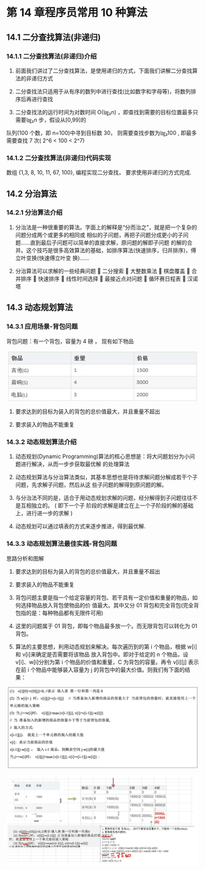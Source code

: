 # 第 14 章程序员常用 10 种算法

## 14.1 二分查找算法(非递归)

### 14.1.1 二分查找算法(非递归)介绍

1. 前面我们讲过了二分查找算法，是使用递归的方式，下面我们讲解二分查找算法的非递归方式

2. 二分查找法只适用于从有序的数列中进行查找(比如数字和字母等)，将数列排序后再进行查找

3. 二分查找法的运行时间为对数时间 O(㏒₂n) ，即查找到需要的目标位置最多只需要㏒₂n 步，假设从[0,99]的

队列(100 个数，即 n=100)中寻到目标数 30， 则需要查找步数为㏒₂100 , 即最多需要查找 7 次( 2^6 < 100 < 2^7)

### 14.1.2 二分查找算法(非递归)代码实现

数组 {1,3, 8, 10, 11, 67, 100}, 编程实现二分查找， 要求使用非递归的方式完成.

## 14.2 分治算法

### 14.2.1 分治算法介绍

1. 分治法是一种很重要的算法。字面上的解释是“分而治之”，就是把一个复杂的问题分成两个或更多的相同或 相似的子问题，再把子问题分成更小的子问题……直到最后子问题可以简单的直接求解，原问题的解即子问题 的解的合并。这个技巧是很多高效算法的基础，如排序算法(快速排序，归并排序)，傅立叶变换(快速傅立叶变 换)……

2. 分治算法可以求解的一些经典问题  二分搜索  大整数乘法  棋盘覆盖  合并排序  快速排序  线性时间选择  最接近点对问题  循环赛日程表  汉诺塔

## 14.3 动态规划算法

### 14.3.1 应用场景-背包问题

背包问题：有一个背包，容量为 4 磅 ， 现有如下物品

![1](images/1.png)

1. 要求达到的目标为装入的背包的总价值最大，并且重量不超出

2. 要求装入的物品不能重复

### 14.3.2 动态规划算法介绍

1. 动态规划(Dynamic Programming)算法的核心思想是：将大问题划分为小问题进行解决，从而一步步获取最优解 的处理算法

2. 动态规划算法与分治算法类似，其基本思想也是将待求解问题分解成若干个子问题，先求解子问题，然后从这 些子问题的解得到原问题的解。

3. 与分治法不同的是，适合于用动态规划求解的问题，经分解得到子问题往往不是互相独立的。 ( 即下一个子 阶段的求解是建立在上一个子阶段的解的基础上，进行进一步的求解 )

4. 动态规划可以通过填表的方式来逐步推进，得到最优解.

### 14.3.3 动态规划算法最佳实践-背包问题

思路分析和图解

1. 要求达到的目标为装入的背包的总价值最大，并且重量不超出

2. 要求装入的物品不能重复

3. 背包问题主要是指一个给定容量的背包、若干具有一定价值和重量的物品，如何选择物品放入背包使物品的价 值最大。其中又分 01 背包和完全背包(完全背包指的是：每种物品都有无限件可用)

4. 这里的问题属于 01 背包，即每个物品最多放一个。而无限背包可以转化为 01 背包。

5. 算法的主要思想，利用动态规划来解决。每次遍历到的第 i 个物品，根据 w[i]和 v[i]来确定是否需要将该物品 放入背包中。即对于给定的 n 个物品，设 v[i]、w[i]分别为第 i 个物品的价值和重量，C 为背包的容量。再令 v[i][j] 表示在前 i 个物品中能够装入容量为 j 的背包中的最大价值。则我们有下面的结果：

![2](images/2.png)

![3](images/3.png)

